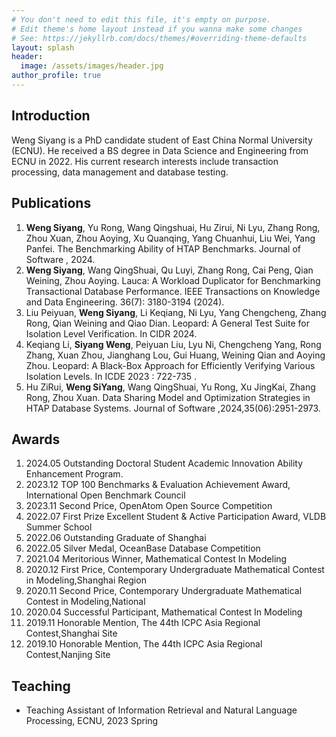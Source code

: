 ```yaml
---
# You don't need to edit this file, it's empty on purpose.
# Edit theme's home layout instead if you wanna make some changes
# See: https://jekyllrb.com/docs/themes/#overriding-theme-defaults
layout: splash
header:
  image: /assets/images/header.jpg
author_profile: true
---
```


## Introduction

Weng Siyang is a PhD candidate student of East China Normal University (ECNU). He received a BS degree in Data Science and Engineering from ECNU in 2022. His current research interests include transaction processing, data management and database testing.

## Publications

1. **Weng Siyang**, Yu Rong, Wang Qingshuai, Hu Zirui, Ni Lyu, Zhang Rong, Zhou Xuan, Zhou Aoying, Xu Quanqing, Yang Chuanhui, Liu Wei, Yang Panfei. The Benchmarking Ability of HTAP Benchmarks.  Journal of Software , 2024.
1. **Weng Siyang**, Wang QingShuai, Qu Luyi, Zhang Rong, Cai Peng, Qian Weining, Zhou Aoying. Lauca: A Workload Duplicator for Benchmarking Transactional Database Performance. IEEE Transactions on Knowledge and Data Engineering. 36(7): 3180-3194 (2024). 
1. Liu Peiyuan, **Weng Siyang**, Li Keqiang, Ni Lyu, Yang Chengcheng, Zhang Rong, Qian Weining and Qiao Dian. Leopard: A General Test Suite for Isolation Level Verification. In CIDR 2024.
1. Keqiang Li, **Siyang Weng**, Peiyuan Liu, Lyu Ni, Chengcheng Yang, Rong Zhang, Xuan Zhou, Jianghang Lou, Gui Huang, Weining Qian and Aoying Zhou. Leopard: A Black-Box Approach for Efficiently Verifying Various Isolation Levels. In ICDE 2023 : 722-735 .
1. Hu ZiRui, **Weng SiYang**, Wang QingShuai, Yu Rong, Xu JingKai, Zhang Rong, Zhou Xuan. Data Sharing Model and Optimization Strategies in HTAP Database Systems. Journal of Software ,2024,35(06):2951-2973.

## Awards

1. 2024.05  Outstanding Doctoral Student Academic Innovation Ability Enhancement Program.
2. 2023.12 TOP 100 Benchmarks & Evaluation Achievement Award, International Open Benchmark Council
3. 2023.11 Second Price, OpenAtom Open Source Competition 
4. 2022.07 First Prize Excellent Student & Active Participation Award, VLDB Summer School 
5. 2022.06 Outstanding Graduate of Shanghai
6. 2022.05 Silver Medal, OceanBase Database Competition
7. 2021.04 Meritorious Winner, Mathematical Contest In Modeling
8. 2020.12 First Price, Contemporary Undergraduate Mathematical Contest in Modeling,Shanghai Region
9. 2020.11 Second Price, Contemporary Undergraduate Mathematical Contest in Modeling,National
10. 2020.04 Successful Participant, Mathematical Contest In Modeling
11. 2019.11 Honorable Mention, The 44th ICPC Asia Regional Contest,Shanghai Site
12. 2019.10 Honorable Mention, The 44th ICPC Asia Regional Contest,Nanjing Site

## Teaching

- Teaching Assistant of Information Retrieval and Natural Language Processing, ECNU, 2023 Spring